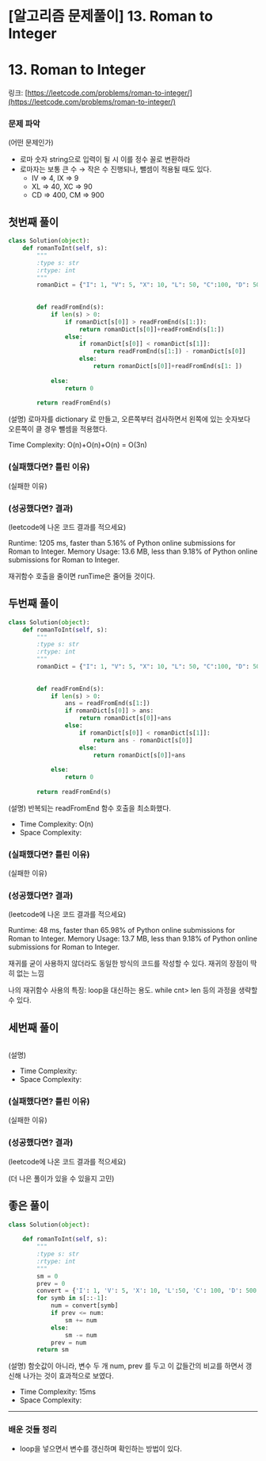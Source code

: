 # [알고리즘 문제풀이] 13. Roman to Integer

# 13. Roman to Integer

링크: [https://leetcode.com/problems/roman-to-integer/](https://leetcode.com/problems/roman-to-integer/)

### 문제 파악

(어떤 문제인가)

- 로마 숫자 string으로 입력이 될 시 이를 정수 꼴로 변환하라
- 로마자는 보통 큰 수 → 작은 수 진행되나, 뺄셈이 적용될 때도 있다.
    - IV ⇒ 4, IX ⇒ 9
    - XL ⇒ 40, XC ⇒ 90
    - CD ⇒ 400, CM ⇒ 900

## 첫번째 풀이

```python
class Solution(object):
    def romanToInt(self, s):
        """
        :type s: str
        :rtype: int
        """
        romanDict = {"I": 1, "V": 5, "X": 10, "L": 50, "C":100, "D": 500, "M": 1000 }
    
        
        def readFromEnd(s):
            if len(s) > 0:
                if romanDict[s[0]] > readFromEnd(s[1:]):
                    return romanDict[s[0]]+readFromEnd(s[1:])
                else:
                    if romanDict[s[0]] < romanDict[s[1]]:
                        return readFromEnd(s[1:]) - romanDict[s[0]]
                    else:
                        return romanDict[s[0]]+readFromEnd(s[1: ])
                    
            else:
                return 0
                    
        return readFromEnd(s)
```

(설명) 로마자를 dictionary 로 만들고, 오른쪽부터 검사하면서 왼쪽에 있는 숫자보다 오른쪽이 클 경우 뺄셈을 적용했다.

Time Complexity: O(n)+O(n)+O(n) = O(3n) 

### (실패했다면? 틀린 이유)

 (실패한 이유) 

### (성공했다면? 결과)

(leetcode에 나온 코드 결과를 적으세요)

Runtime: 1205 ms, faster than 5.16% of Python online submissions for Roman to Integer.
Memory Usage: 13.6 MB, less than 9.18% of Python online submissions for Roman to Integer.

재귀함수 호출을 줄이면 runTime은 줄어들 것이다.

## 두번째 풀이

```python
class Solution(object):
    def romanToInt(self, s):
        """
        :type s: str
        :rtype: int
        """
        romanDict = {"I": 1, "V": 5, "X": 10, "L": 50, "C":100, "D": 500, "M": 1000 }
    
        
        def readFromEnd(s):
            if len(s) > 0:
                ans = readFromEnd(s[1:])
                if romanDict[s[0]] > ans:
                    return romanDict[s[0]]+ans
                else:
                    if romanDict[s[0]] < romanDict[s[1]]:
                        return ans - romanDict[s[0]]
                    else:
                        return romanDict[s[0]]+ans
                    
            else:
                return 0
                    
        return readFromEnd(s)
```

(설명) 반복되는 readFromEnd 함수 호출을 최소화했다.

- Time Complexity: O(n)
- Space Complexity:

### (실패했다면? 틀린 이유)

 (실패한 이유)

### (성공했다면? 결과)

(leetcode에 나온 코드 결과를 적으세요)

Runtime: 48 ms, faster than 65.98% of Python online submissions for Roman to Integer.
Memory Usage: 13.7 MB, less than 9.18% of Python online submissions for Roman to Integer.

재귀를 굳이 사용하지 않더라도 동일한 방식의 코드를 작성할 수 있다. 재귀의 장점이 딱히 없는 느낌

나의 재귀함수 사용의 특징: loop을 대신하는 용도. while  cnt> len 등의 과정을 생략할 수 있다.

## 세번째 풀이

```jsx

```

(설명)

- Time Complexity:
- Space Complexity:

### (실패했다면? 틀린 이유)

 (실패한 이유)

### (성공했다면? 결과)

(leetcode에 나온 코드 결과를 적으세요)

(더 나은 풀이가 있을 수 있을지 고민)

## 좋은 풀이

```python
class Solution(object):
    
    def romanToInt(self, s):
        """
        :type s: str
        :rtype: int
        """
        sm = 0
        prev = 0
        convert = {'I': 1, 'V': 5, 'X': 10, 'L':50, 'C': 100, 'D': 500, 'M':1000}
        for symb in s[::-1]:
            num = convert[symb]
            if prev <= num:
                sm += num
            else:
                sm -= num
            prev = num
        return sm
```

(설명) 함숫값이 아니라, 변수 두 개 num, prev 를 두고 이 값들간의 비교를 하면서 갱신해 나가는 것이 효과적으로 보였다. 

- Time Complexity: 15ms
- Space Complexity:

---

### 배운 것들 정리

- loop을 넣으면서 변수를 갱신하며 확인하는 방법이 있다.